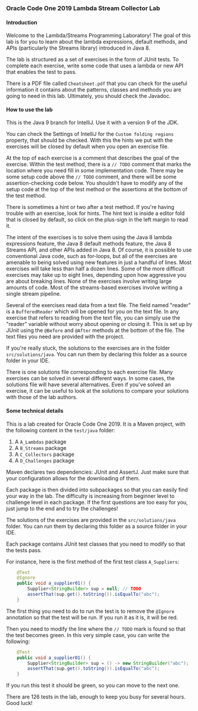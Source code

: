 ### Oracle Code One 2019  Lambda Stream Collector Lab

#### Introduction

Welcome to the Lambda/Streams Programming Laboratory! The goal of this lab is for you to learn about the lambda expressions, default methods, and APIs (particularly the Streams library) introduced in Java 8.

The lab is structured as a set of exercises in the form of JUnit tests. To complete each exercise, write some code that uses a lambda or new API that enables the test to pass.

There is a PDF file called `Cheatsheet.pdf` that you can check for the useful information it contains about the patterns, classes and methods you are going to need in this lab. Ultimately, you should check the Javadoc.  

#### How to use the lab

This is the Java 9 branch for IntelliJ. Use it with a version 9 of the JDK. 

You can check the Settings of IntelliJ for the `Custom folding regions` property, that should be checked. With this the hints we put with the exercises will be closed by default when you open an exercise file. 

At the top of each exercise is a comment that describes the goal of the exercise. Within the test method, there is a `// TODO` comment that marks the location where you need fill in some implementation code. There may be some setup code above the `// TODO` comment, and there will be some assertion-checking code below. You shouldn't have to modify any of the setup code at the top of the test method or the assertions at the bottom of the test method.

There is sometimes a hint or two after a test method. If you're having trouble with an exercise, look for hints. The hint text is inside a editor fold that is closed by default, so click on the plus-sign in the left margin to read it.

The intent of the exercises is to solve them using the Java 8 lambda expressions feature, the Java 8 default methods feature, the Java 8 Streams API, and other APIs added in Java 8. Of course, it is possible to use conventional Java code, such as for-loops, but all of the exercises are amenable to being solved using new features in just a handful of lines. Most exercises will take less than half a dozen lines. Some of the more difficult exercises may take up to eight lines, depending upon how aggressive you are about breaking lines. None of the exercises involve writing large amounts of code. Most of the streams-based exercises involve writing a single stream pipeline.

Several of the exercises read data from a text file. The field named "reader" is a `BufferedReader` which will be opened for you on the text file. In any exercise that refers to reading from the text file, you can simply use the "reader" variable without worry about opening or closing it. This is set up by JUnit using the `@Before` and `@After` methods at the bottom of the file. The text files you need are provided with the project.

If you're really stuck, the solutions to the exercises are in the folder `src/solutions/java`. You can run them by declaring this folder as a source folder in your IDE.

There is one solutions file corresponding to each exercise file. Many exercises can be solved in several different ways. In some cases, the solutions file will have several alternatives. Even if you've solved an exercise, it can be useful to look at the solutions to compare your solutions with those of the lab authors.


#### Some technical details

This is a lab created for Oracle Code One 2019. It is a Maven project, with the following content in the `test/java` folder:

1. A `A_Lambdas` package
2. A `B_Streams` package
3. A `C_Collectors` package
4. A `D_Challenges` package

Maven declares two dependencies: JUnit and AssertJ. Just make sure that your configuration allows for the downloading of them. 

Each package is then divided into subpackages so that you can easily find your way in the lab. The difficulty is increasing from beginner level to challenge level in each package. If the first questions are too easy for you, just jump to the end and to try the challenges!

The solutions of the exercises are provided in the `src/solutions/java` folder. You can run them by declaring this folder as a source folder in your IDE.  

Each package contains JUnit test classes that you need to modify so that the tests pass.  

For instance, here is the first method of the first test class `A_Suppliers`: 

```Java
    @Test
    @Ignore
    public void a_supplier01() {
        Supplier<StringBuilder> sup = null; // TODO
        assertThat(sup.get().toString()).isEqualTo("abc");
    }
```

The first thing you need to do to run the test is to remove the `@Ignore` annotation so that the test will be run. If you run it as it is, it will be red.

Then you need to modify the line where the `// TODO` mark is found so that the test becomes green. In this very simple case, you can write the following: 

```Java
    @Test
    public void a_supplier01() {
        Supplier<StringBuilder> sup = () -> new StringBuilder("abc");
        assertThat(sup.get().toString()).isEqualTo("abc");
    }
```

If you run this test it should be green, so you can move to the next one. 

There are 126 tests in the lab, enough to keep you busy for several hours. Good luck!